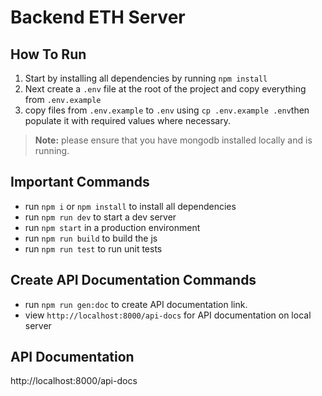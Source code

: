 # Backend ETH Server

## How To Run

1. Start by installing all dependencies by running `npm install`
2. Next create a `.env` file at the root of the project and copy everything from `.env.example`
3. copy files from `.env.example` to `.env` using `cp .env.example .env`then populate it with required values where
   necessary.

> **Note:** please ensure that you have mongodb installed locally and is running.

## Important Commands

- run `npm i` or `npm install` to install all dependencies
- run `npm run dev` to start a dev server
- run `npm start` in a production environment
- run `npm run build` to build the js
- run `npm run test` to run unit tests

## Create API Documentation Commands
- run `npm run gen:doc` to create API documentation link.
- view `http://localhost:8000/api-docs` for API documentation on local server
## API Documentation
http://localhost:8000/api-docs
